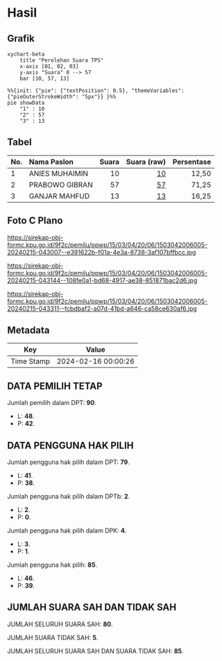 # Hasil

## Grafik

```mermaid
xychart-beta
    title "Perolehan Suara TPS"
    x-axis [01, 02, 03]
    y-axis "Suara" 0 --> 57
    bar [10, 57, 13]
```

```mermaid
%%{init: {"pie": {"textPosition": 0.5}, "themeVariables": {"pieOuterStrokeWidth": "5px"}} }%%
pie showData
    "1" : 10
    "2" : 57
    "3" : 13
```

## Tabel

| No. | Nama Paslon    | Suara | Suara (raw) | Persentase |
|:--- |:-------------- | -----:| -----------:| ----------:|
| 1   | ANIES MUHAIMIN | 10    | [10][p-1]   | 12,50      |
| 2   | PRABOWO GIBRAN | 57    | [57][p-2]   | 71,25      |
| 3   | GANJAR MAHFUD  | 13    | [13][p-3]   | 16,25      |


[p-1]: https://github.com/gigit-pemilu/pemilu-2024-15-jambi/blob/main/pilpres/hitung-suara/sub/15-jambi/sub/03-sarolangun/sub/04-pauh/sub/2006-semaran/sub/005-tps/sub/paslon-1.txt
[p-2]: https://github.com/gigit-pemilu/pemilu-2024-15-jambi/blob/main/pilpres/hitung-suara/sub/15-jambi/sub/03-sarolangun/sub/04-pauh/sub/2006-semaran/sub/005-tps/sub/paslon-2.txt
[p-3]: https://github.com/gigit-pemilu/pemilu-2024-15-jambi/blob/main/pilpres/hitung-suara/sub/15-jambi/sub/03-sarolangun/sub/04-pauh/sub/2006-semaran/sub/005-tps/sub/paslon-3.txt

## Foto C Plano

https://sirekap-obj-formc.kpu.go.id/9f2c/pemilu/ppwp/15/03/04/20/06/1503042006005-20240215-043007--e391622b-f01a-4e3a-8738-3af107bffbcc.jpg

https://sirekap-obj-formc.kpu.go.id/9f2c/pemilu/ppwp/15/03/04/20/06/1503042006005-20240215-043144--108fe0a1-bd68-4917-ae38-851871bac2d6.jpg

https://sirekap-obj-formc.kpu.go.id/9f2c/pemilu/ppwp/15/03/04/20/06/1503042006005-20240215-043311--fcbdbaf2-a07d-41bd-a646-ca58ce630af6.jpg


## Metadata

| Key        | Value               |
| ---------- | ------------------- |
| Time Stamp | 2024-02-16 00:00:26 |


## DATA PEMILIH TETAP

Jumlah pemilih dalam DPT: **90**.
 * L: **48**.
 * P: **42**.

## DATA PENGGUNA HAK PILIH

Jumlah pengguna hak pilih dalam DPT: **79**.
 * L: **41**.
 * P: **38**.

Jumlah pengguna hak pilih dalam DPTb: **2**.
 * L: **2**.
 * P: **0**.

Jumlah pengguna hak pilih dalam DPK: **4**.
 * L: **3**.
 * P: **1**.

Jumlah pengguna hak pilih: **85**.
 * L: **46**.
 * P: **39**.

## JUMLAH SUARA SAH DAN TIDAK SAH

JUMLAH SELURUH SUARA SAH: **80**.

JUMLAH SUARA TIDAK SAH: **5**.

JUMLAH SELURUH SUARA SAH DAN SUARA TIDAK SAH: **85**.


